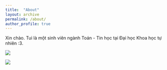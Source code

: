 ```yaml
---
title:  "About"
layout: archive
permalink: /about/
author_profile: true
---
```


Xin chào. Tui là một sinh viên ngành Toán - Tin học tại Đại học Khoa học tự nhiên :3.

![](https://c.tenor.com/2jqoG2ee2qQAAAAC/pikachu-cute.gif)

![](https://c.tenor.com/TpBOrtlmO8EAAAAC/pokemon-detective-pikachu.gif)
